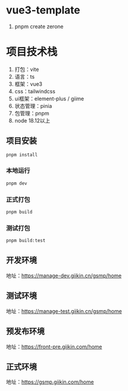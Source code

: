 # vue3-template

1. pnpm create zerone

# 项目技术栈

1. 打包：vite
2. 语言：ts
3. 框架：vue3
4. css：tailwindcss
5. ui框架：element-plus / giime
6. 状态管理：pinia
7. 包管理：pnpm
8. node 18.12以上

## 项目安装

```sh
pnpm install
```

### 本地运行

```sh
pnpm dev
```

### 正式打包

```sh
pnpm build
```

### 测试打包

```sh
pnpm build:test
```

## 开发环境

地址：https://manage-dev.giikin.cn/gsmp/home

## 测试环境

地址：https://manage-test.giikin.cn/gsmp/home

## 预发布环境

地址：https://front-pre.giikin.com/home

## 正式环境

地址：https://gsmp.giikin.com/home

